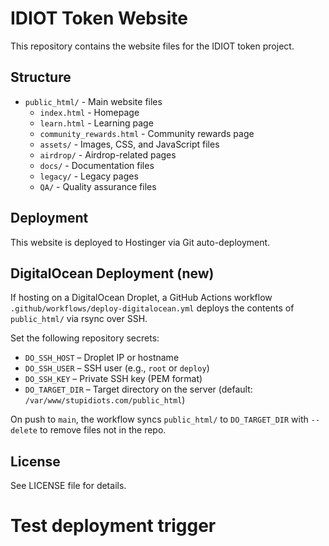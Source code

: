 # IDIOT Token Website

This repository contains the website files for the IDIOT token project.

## Structure

- `public_html/` - Main website files
  - `index.html` - Homepage
  - `learn.html` - Learning page
  - `community_rewards.html` - Community rewards page
  - `assets/` - Images, CSS, and JavaScript files
  - `airdrop/` - Airdrop-related pages
  - `docs/` - Documentation files
  - `legacy/` - Legacy pages
  - `QA/` - Quality assurance files

## Deployment

This website is deployed to Hostinger via Git auto-deployment.

## DigitalOcean Deployment (new)

If hosting on a DigitalOcean Droplet, a GitHub Actions workflow `.github/workflows/deploy-digitalocean.yml` deploys the contents of `public_html/` via rsync over SSH.

Set the following repository secrets:
- `DO_SSH_HOST` – Droplet IP or hostname
- `DO_SSH_USER` – SSH user (e.g., `root` or `deploy`)
- `DO_SSH_KEY` – Private SSH key (PEM format)
- `DO_TARGET_DIR` – Target directory on the server (default: `/var/www/stupidiots.com/public_html`)

On push to `main`, the workflow syncs `public_html/` to `DO_TARGET_DIR` with `--delete` to remove files not in the repo.

## License

See LICENSE file for details.
# Test deployment trigger
